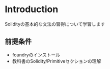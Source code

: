 # Introduction
Solidityの基本的な文法の習得について学習します

## 前提条件
- foundryのインストール
- 教科書のSolidity/Primitiveセクションの理解